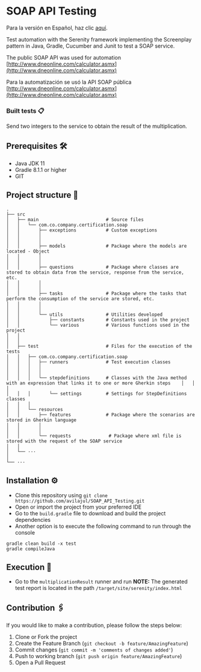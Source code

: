 # SOAP API Testing
Para la versión en Español, haz clic [aquí](README-es.md).

Test automation with the Serenity framework implementing the Screenplay pattern in Java, 
Gradle, Cucumber and Junit to test a SOAP service.

The public SOAP API was used for automation
[http://www.dneonline.com/calculator.asmx](http://www.dneonline.com/calculator.asmx)

Para la automatización se usó la API SOAP pública [http://www.dneonline.com/calculator.asmx](http://www.dneonline.com/calculator.asmx) 

### Built tests 📋
Send two integers to the service to obtain the result of the multiplication.

## Prerequisites 🛠️ ##

- Java JDK 11
- Gradle 8.1.1 or higher
- GIT

## Project structure 🗼

    .
    ├── src              
    │   ├── main                         # Source files 
    │   │   └── com.co.company.certification.soap
    │   │       ├── exceptions           # Custom exceptions
    │   │       │
    │   │       │
    │   │       ├── models               # Package where the models are located - Object
    │   │       │            
    │   │       │
    │   │       ├── questions            # Package where classes are stored to obtain data from the service, response from the service, etc.
    │   │       │   
    │   │       │                         
    │   │       ├── tasks                # Package where the tasks that perform the consumption of the service are stored, etc.
    │   │       │   
    │   │       │
    │   │       └── utils                # Utilities developed
    │   │           ├── constants        # Constants used in the project
    │   │           └── various          # Various functions used in the project
    │   │
    │   │
    │   ├── test                         # Files for the execution of the tests
    │   │   ├── com.co.company.certification.soap
    │   │   │   ├── runners              # Test execution classes
    │   │   │   │   
    │   │   │   │
    │   │   │   └── stepdefinitions      # Classes with the Java method with an expression that links it to one or more Gherkin steps    │   │   │       
    │   │   │       └── settings         # Settings for StepDefinitions classes
    │   │   │    
    │   │   └── resources
    │   │       ├── features             # Package where the scenarios are stored in Gherkin language
    │   │       │   
    │   │       │
    │   │       └── requests              # Package where xml file is stored with the request of the SOAP service
    │   │           
    │   └── ···
    │
    └── ···

## Installation ⚙️
- Clone this repository using `git clone https://github.com/avilajul/SOAP_API_Testing.git`
- Open or import the project from your preferred IDE
- Go to the `build.gradle` file to download and build the project dependencies
- Another option is to execute the following command to run through the console
```
gradle clean build -x test
gradle compileJava
```
## Execution 🚀
- Go to the `multiplicationResult` runner and run
**NOTE:** The generated test report is located in the path `/target/site/serenity/index.html`

## Contribution 🖇️
If you would like to make a contribution, please follow the steps below:

1. Clone or Fork the project
2. Create the Feature Branch (`git checkout -b feature/AmazingFeature`)
3. Commit changes (`git commit -m 'comments of changes added'`)
4. Push to working branch (`git push origin feature/AmazingFeature`)
5. Open a Pull Request